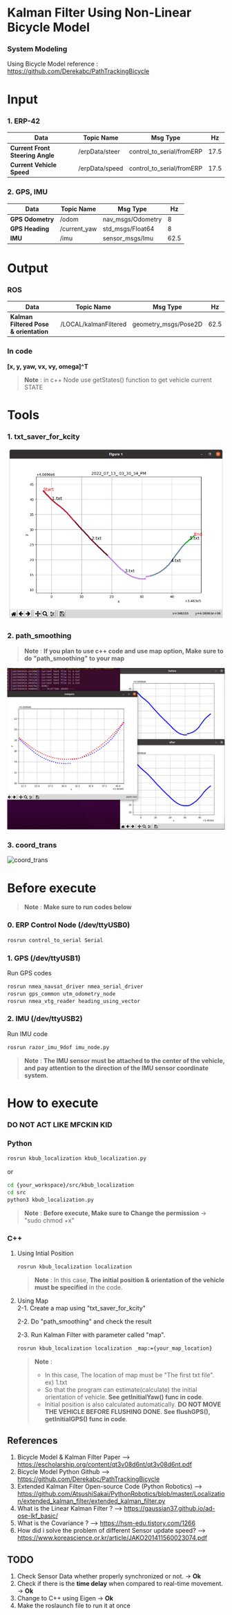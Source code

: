 # Kalman Filter Using Non-Linear Bicycle Model
### System Modeling
Using Bicycle Model
reference : https://github.com/Derekabc/PathTrackingBicycle
# Input
### 1. ERP-42 
| Data | Topic Name | Msg Type | Hz|
| ------ | ------ | ------ | ------ |
| **Current Front Steering Angle** | /erpData/steer | control_to_serial/fromERP |17.5 |
|**Current Vehicle Speed**| /erpData/speed | control_to_serial/fromERP |17.5 |

### 2. GPS, IMU
| Data | Topic Name | Msg Type | Hz|
| ------ | ------ | ------ | ------ |
| **GPS Odometry** | /odom | nav_msgs/Odometry| 8|
| **GPS Heading** | /current_yaw | std_msgs/Float64 |8 |
|**IMU**| /imu | sensor_msgs/Imu | 62.5|

# Output
### ROS
| Data | Topic Name | Msg Type | Hz|
| ------ | ------ | ------ | ------ |
| **Kalman Filtered Pose & orientation** | /LOCAL/kalmanFiltered | geometry_msgs/Pose2D| 62.5|

### In code
**[x, y, yaw, vx, vy, omega]^T**
> **Note** : in c++ Node use getStates() function to get vehicle current STATE

# Tools
### 1. txt_saver_for_kcity
![txt_saver_for_kcity](./img/txt_saver_for_kcity.png)
### 2. path_smoothing
> **Note** : **If you plan to use c++ code and use map option, Make sure to do "path_smoothing" to your map**

![path_smoothing](./img/path_smoothing.png)
### 3. coord_trans
![coord_trans](./img/coord_trans.png)


# Before execute
> **Note** : **Make sure to run codes below**

###  0. ERP Control Node (/dev/ttyUSB0)
```sh
rosrun control_to_serial Serial
```
###  1. GPS (/dev/ttyUSB1)
Run GPS codes
```sh
rosrun nmea_navsat_driver nmea_serial_driver
rosrun gps_common utm_odometry_node
rosrun nmea_vtg_reader heading_using_vector
```
### 2. IMU (/dev/ttyUSB2)

Run IMU code
```sh
rosrun razor_imu_9dof imu_node.py
```
> **Note** : **The IMU sensor must be attached to the center of the vehicle, and pay attention to the direction of the IMU sensor coordinate system.**

# How to execute
### DO NOT ACT LIKE MFCKIN KID
### Python
```sh
rosrun kbub_localization kbub_localization.py
```
or
```sh
cd {your_workspace}/src/kbub_localization
cd src
python3 kbub_localization.py
```
> **Note** : **Before execute, Make sure to Change the permission** -> "sudo chmod +x"

### C++
1. Using Intial Position  
    ```sh
    rosrun kbub_localization localization
    ```  
    > **Note** : In this case, **The initial position & orientation of the vehicle must be specified** in the code.

2. Using Map  
    2-1. Create a map using "txt_saver_for_kcity"  
    
    2-2. Do "path_smoothing" and check the result  
    
    2-3. Run Kalman Filter with parameter called "map". 
    ```sh
    rosrun kbub_localization localization _map:={your_map_location}
    ```
    > **Note** :  
    > * In this case, The location of map must be "The first txt file". ex) 1.txt  
    > * So that the program can estimate(calculate) the initial orientation of vehicle. **See getInitialYaw() func in code**.  
    > * Initial position is also calculated automatically. **DO NOT MOVE THE VEHICLE BEFORE FLUSHING DONE**. **See flushGPS(), getInitialGPS() func in code**. 
    
    
## References
1. Bicycle Model & Kalman Filter Paper
   --> https://escholarship.org/content/qt3v08d6nt/qt3v08d6nt.pdf
2. Bicycle Model Python Github
   --> https://github.com/Derekabc/PathTrackingBicycle
3. Extended Kalman Filter Open-source Code (Python Robotics)
   --> https://github.com/AtsushiSakai/PythonRobotics/blob/master/Localization/extended_kalman_filter/extended_kalman_filter.py
4. What is the Linear Kalman Filter ?
   --> https://gaussian37.github.io/ad-ose-lkf_basic/
5. What is the Covariance ?
   --> https://hsm-edu.tistory.com/1266
6. How did i solve the problem of different Sensor update speed?
   --> https://www.koreascience.or.kr/article/JAKO201411560023074.pdf
   

## TODO
1. Check Sensor Data whether properly synchronized or not.  -> **Ok**
2. Check if there is the **time delay** when compared to real-time movement.  -> **Ok**
3. Change to C++ using Eigen  -> **Ok**
4. Make the roslaunch file to run it at once 
 
